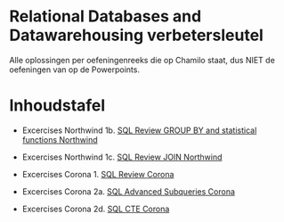 # Relational Databases and Datawarehousing verbetersleutel

Alle oplossingen per oefeningenreeks die op Chamilo staat, dus NIET de oefeningen van op de Powerpoints.

# Inhoudstafel

- Excercises Northwind 1b. [SQL Review GROUP BY and statistical functions Northwind](Excercises%20Northwind/SQL_Review_GROUP_BY_and_statistical_functions_Solutions.md)
- Excercises Northwind 1c. [SQL Review JOIN Northwind](Excercises%20Northwind/SQL_Review_JOIN_Solutions.md)

- Excercises Corona 1. [SQL Review Corona](Excercises%20Corona/SQL_Review_Corona.md)
- Excercises Corona 2a. [SQL Advanced Subqueries Corona](Excercises%20Corona/SQL_Advanced_Subqueries_Corona.md)
- Excercises Corona 2d. [SQL CTE Corona](Excercises%20Corona/SQL_CTE_Exercises_Corona.md)
